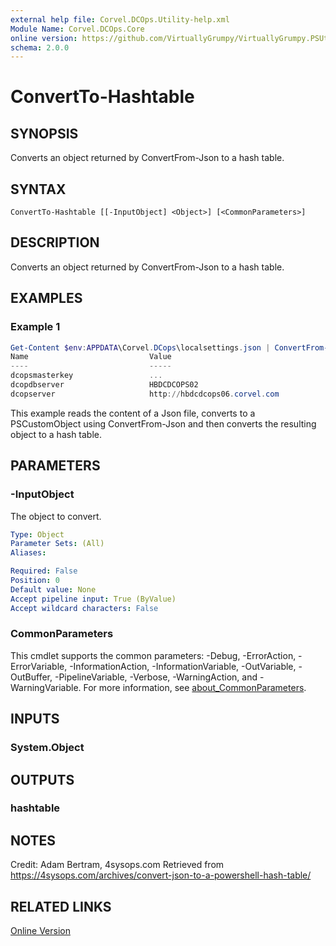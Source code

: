 ```yaml
---
external help file: Corvel.DCOps.Utility-help.xml
Module Name: Corvel.DCOps.Core
online version: https://github.com/VirtuallyGrumpy/VirtuallyGrumpy.PSUtility/blob/main/docs/ConvertTo-Hashtable.md
schema: 2.0.0
---
```


# ConvertTo-Hashtable

## SYNOPSIS
Converts an object returned by ConvertFrom-Json to a hash table.

## SYNTAX

```
ConvertTo-Hashtable [[-InputObject] <Object>] [<CommonParameters>]
```

## DESCRIPTION
Converts an object returned by ConvertFrom-Json to a hash table.

## EXAMPLES

### Example 1
```powershell
Get-Content $env:APPDATA\Corvel.DCops\localsettings.json | ConvertFrom-Json | ConvertTo-Hashtable
Name                           Value
----                           -----
dcopsmasterkey                 ...
dcopdbserver                   HBDCDCOPS02
dcopserver                     http://hbdcdcops06.corvel.com
```

This example reads the content of a Json file, converts to a PSCustomObject using ConvertFrom-Json and then
converts the resulting object to a hash table.

## PARAMETERS

### -InputObject
The object to convert.

```yaml
Type: Object
Parameter Sets: (All)
Aliases:

Required: False
Position: 0
Default value: None
Accept pipeline input: True (ByValue)
Accept wildcard characters: False
```

### CommonParameters
This cmdlet supports the common parameters: -Debug, -ErrorAction, -ErrorVariable, -InformationAction, -InformationVariable, -OutVariable, -OutBuffer, -PipelineVariable, -Verbose, -WarningAction, and -WarningVariable. For more information, see [about_CommonParameters](http://go.microsoft.com/fwlink/?LinkID=113216).

## INPUTS

### System.Object

## OUTPUTS

### hashtable

## NOTES
Credit:
Adam Bertram, 4sysops.com
Retrieved from https://4sysops.com/archives/convert-json-to-a-powershell-hash-table/

## RELATED LINKS
[Online Version](https://github.com/VirtuallyGrumpy/VirtuallyGrumpy.PSUtility/blob/main/docs/ConvertTo-Hashtable.md)

